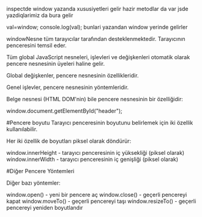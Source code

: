 inspectde window yazanda xususiyetleri gelir hazir metodlar da var jsde yazdiqlarimiz da bura gelir


<script>
let val;
var a=10;
function b() {
    return 0;
}
</script>
      
val=window;
console.log(val);
bunlari yazandan window yerinde gelirler

windowNesne tüm tarayıcılar tarafından desteklenmektedir. Tarayıcının penceresini temsil eder.

Tüm global JavaScript nesneleri, işlevleri ve değişkenleri otomatik olarak pencere nesnesinin üyeleri haline gelir.

Global değişkenler, pencere nesnesinin özellikleridir.

Genel işlevler, pencere nesnesinin yöntemleridir.

Belge nesnesi (HTML DOM'nin) bile pencere nesnesinin bir özelliğidir:

window.document.getElementById("header");


#Pencere boyutu
Tarayıcı penceresinin boyutunu belirlemek için iki özellik kullanılabilir.

Her iki özellik de boyutları piksel olarak döndürür:

window.innerHeight - tarayıcı penceresinin iç yüksekliği (piksel olarak)
window.innerWidth - tarayıcı penceresinin iç genişliği (piksel olarak)


<script>
document.getElementById("demo").innerHTML =
"Browser inner window width: " + window.innerWidth + "px<br>" +
"Browser inner window height: " + window.innerHeight + "px";
</script>


#Diğer Pencere Yöntemleri


Diğer bazı yöntemler:

window.open() - yeni bir pencere aç
window.close() - geçerli pencereyi kapat
window.moveTo() - geçerli pencereyi taşı
window.resizeTo() - geçerli pencereyi yeniden boyutlandır
